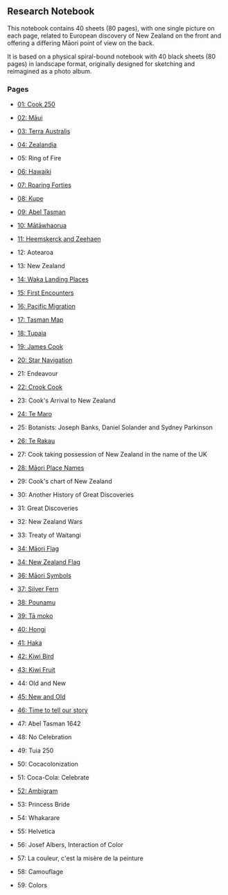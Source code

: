 ## Research Notebook

This notebook contains 40 sheets (80 pages), with one single picture
on each page, related to European discovery of New Zealand on the
front and offering a differing Māori point of view on the back.

It is based on a physical spiral-bound notebook with 40 black sheets
(80 pages) in landscape format, originally designed for sketching and
reimagined as a photo album.

### Pages

* [01: Cook 250](p01-cook-250/README.md)

* [02: Māui](p02-maui/README.md)
* [03: Terra Australis](p03-terra-australis/README.md)

* [04: Zealandia](p04-zealandia/README.md)
* 05: Ring of Fire

* [06: Hawaiki](p06-hawaiki/README.md)
* [07: Roaring Forties](p07-roaring-forties/README.md)

* [08: Kupe](p08-kupe/README.md)
* [09: Abel Tasman](p09-abel-tasman/README.md)

* [10: Mātāwhaorua](p10-matawhaorua/README.md)
* [11: Heemskerck and Zeehaen](p11-tasman-ships/README.md)

* 12: Aotearoa
* 13: New Zealand

* [14: Waka Landing Places](p14-waka-landing/README.md)
* [15: First Encounters](p15-first-encounters/README.md)

* [16: Pacific Migration](p16-pacific-migration/README.md)
* [17: Tasman Map](p17-tasman-map/README.md)

* [18: Tupaia](p18-tupaia/README.md)
* [19: James Cook](p19-james-cook/README.md)

* [20: Star Navigation](p20-star-navigation/README.md)
* 21: Endeavour

* [22: Crook Cook](p22-crook-cook/README.md)
* 23: Cook's Arrival to New Zealand

* [24: Te Maro](p24-te-maro/README.md)
* 25: Botanists: Joseph Banks, Daniel Solander and Sydney Parkinson

* [26: Te Rakau](p26-te-rakau/README.md)
* 27: Cook taking possession of New Zealand in the name of the UK

* [28: Māori Place Names](p28-maori-place-names/README.md)
* 29: Cook's chart of New Zealand

* 30: Another History of Great Discoveries
* 31: Great Discoveries

* 32: New Zealand Wars
* 33: Treaty of Waitangi

* [34: Māori Flag](p34-maori-flag/README.md)
* [34: New Zealand Flag](p35-new-zealand-flag/README.md)

* [36: Māori Symbols](p36-maori-symbols/README.md)
* [37: Silver Fern](p37-silver-fern/README.md)

* [38: Pounamu](p38-pounamu/README.md)
* [39: Tā moko](p39-ta-moko/README.md)

* [40: Hongi](p40-hongi/README.md)
* [41: Haka](p41-haka/README.md)

* [42: Kiwi Bird](p42-kiwi-bird/README.md)
* [43: Kiwi Fruit](p43-kiwi-fruit/README.md)

* 44: Old and New
* [45: New and Old](p45-new-and-old/README.md)

* [46: Time to tell our story](p44-time-to-tell-our-story/README.md)
* 47: Abel Tasman 1642

* 48: No Celebration
* 49: Tuia 250

* 50: Cocacolonization
* 51: Coca-Cola: Celebrate

* [52: Ambigram](p52-ambigram/README.md)
* 53: Princess Bride

* 54: Whakarare
* 55: Helvetica

* 56: Josef Albers, Interaction of Color
* 57: La couleur, c'est la misère de la peinture

* 58: Camouflage
* 59: Colors

